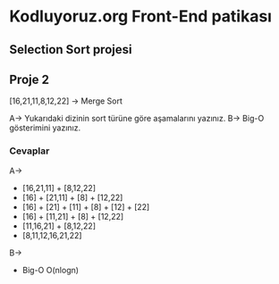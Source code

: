 # Kodluyoruz.org Front-End patikası
## Selection Sort projesi



## Proje 2
[16,21,11,8,12,22] -> Merge Sort

A-> Yukarıdaki dizinin sort türüne göre aşamalarını yazınız.
B-> Big-O gösterimini yazınız.

### Cevaplar
A->
- [16,21,11] + [8,12,22]
- [16] + [21,11] + [8] + [12,22]
- [16] + [21] + [11] + [8] + [12] + [22]
- [16] + [11,21] + [8] + [12,22]
- [11,16,21] + [8,12,22]
- [8,11,12,16,21,22]

B->
- Big-O O(nlogn)